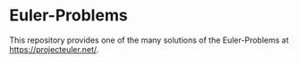 # Euler-Problems

This repository provides one of the many solutions of the Euler-Problems at https://projecteuler.net/.
